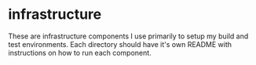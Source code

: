 # infrastructure
These are infrastructure components I use primarily to setup my build and test environments. Each directory should have it's own README with instructions on how to run each component.
